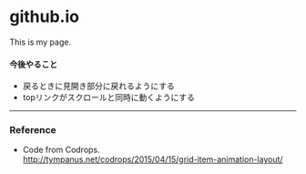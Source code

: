 # github.io

This is my page.


#### 今後やること
- 戻るときに見開き部分に戻れるようにする
- topリンクがスクロールと同時に動くようにする


-------------------------------------------------
### Reference
- Code from Codrops.  
<http://tympanus.net/codrops/2015/04/15/grid-item-animation-layout/>

